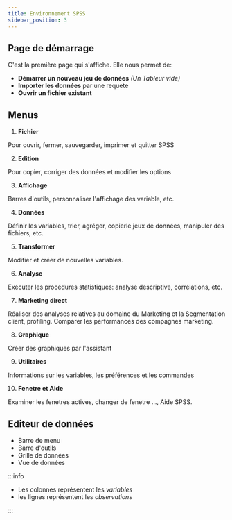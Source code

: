 ```yaml
---
title: Environnement SPSS
sidebar_position: 3
---
```


## Page de démarrage

C'est la première page qui s'affiche. Elle nous permet de:

- **Démarrer un nouveau jeu de données** _(Un Tableur vide)_
- **Importer les données** par une requete
- **Ouvrir un fichier existant**

## Menus

1. **Fichier**

Pour ouvrir, fermer, sauvegarder, imprimer et quitter SPSS

2. **Edition**

Pour copier, corriger des données et modifier les options

3. **Affichage**

Barres d'outils, personnaliser l'affichage des variable, etc.

4. **Données**

Définir les variables, trier, agréger, copierle jeux de données, manipuler des fichiers, etc.

5. **Transformer**

Modifier et créer de nouvelles variables.

6. **Analyse**

Exécuter les procédures statistiques: analyse descriptive, corrélations, etc.

7. **Marketing direct**

Réaliser des analyses relatives au domaine du Marketing et la Segmentation client, profiling. Comparer les performances des compagnes marketing.

8. **Graphique**

Créer des graphiques par l'assistant

9. **Utilitaires**

Informations sur les variables, les préférences et les commandes

10. **Fenetre et Aide**

Examiner les fenetres actives, changer de fenetre ..., Aide SPSS.

## Editeur de données

- Barre de menu
- Barre d'outils
- Grille de données
- Vue de données

:::info

- Les colonnes représentent les _variables_
- les lignes représentent les _observations_

:::
